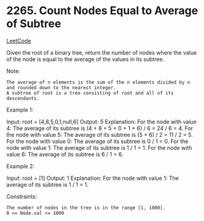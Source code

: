# 2265. Count Nodes Equal to Average of Subtree

[LeetCode](https://leetcode.com/problems/count-nodes-equal-to-average-of-subtree/)

Given the root of a binary tree, return the number of nodes where the value of the node is equal to the average of the values in its subtree.

Note:

    The average of n elements is the sum of the n elements divided by n and rounded down to the nearest integer.
    A subtree of root is a tree consisting of root and all of its descendants.

 

Example 1:

Input: root = [4,8,5,0,1,null,6]
Output: 5
Explanation: 
For the node with value 4: The average of its subtree is (4 + 8 + 5 + 0 + 1 + 6) / 6 = 24 / 6 = 4.
For the node with value 5: The average of its subtree is (5 + 6) / 2 = 11 / 2 = 5.
For the node with value 0: The average of its subtree is 0 / 1 = 0.
For the node with value 1: The average of its subtree is 1 / 1 = 1.
For the node with value 6: The average of its subtree is 6 / 1 = 6.

Example 2:

Input: root = [1]
Output: 1
Explanation: For the node with value 1: The average of its subtree is 1 / 1 = 1.

 

Constraints:

    The number of nodes in the tree is in the range [1, 1000].
    0 <= Node.val <= 1000

